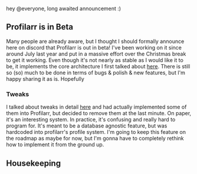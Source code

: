 hey @everyone, long awaited announcement :)

## Profilarr is in Beta

Many people are already aware, but I thought I should formally announce here on discord that Profilarr is out in beta! I've been working on it since around July last year and put in a massive effort over the Christmas break to get it working. Even though it's not nearly as stable as I would like it to be, it implements the core architecture I first talked about [here](https://dictionarry.dev/devlog/architecture_overhaul). There is still so (so) much to be done in terms of bugs & polish & new features, but I'm happy sharing it as is. Hopefully 

### Tweaks

I talked about tweaks in detail [here](https://dictionarry.dev/devlog/profile_tweaks) and had actually implemented some of them into Profilarr, but decided to remove them at the last minute. On paper, it's an interesting system. In practice, it's confusing and really hard to program for. It's meant to be a database agnostic feature, but was hardcoded into profilarr's profile system. I'm going to keep this feature on the roadmap as maybe for now, but I'm gonna have to completely rethink how to implement it from the ground up. 
##

## Housekeeping

